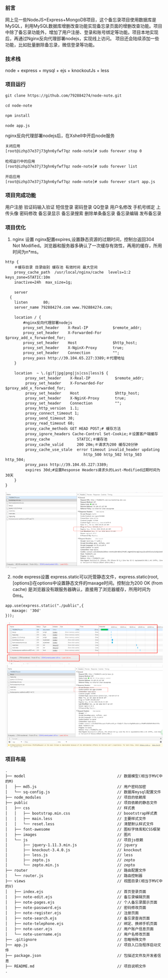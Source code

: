 ### 前言
网上见一些NodeJS+Express+MongoDB项目，这个备忘录项目使用数据库是MySQL，利用MySQL数据库增删改查功能实现备忘录页面的增删改查功能。项目中除了备忘录功能外，增加了用户注册、登录和账号绑定等功能。项目本地实现后，再通过Nginx反向代理部署nodejs，实现线上访问。
项目还会陆续添加一些功能，比如批量删除备忘录，微信登录等功能。
### 技术栈
node + express + mysql + ejs + knockoutJs + less
### 项目运行
```
git clone https://github.com/792884274/node-note.git

cd node-note

npm install

node app.js
```
nginx反向代理部署nodejs后，在Xshell中开启node服务
```
关闭应用
[root@izhp37e37j73ghn6yfwf7qz node-note]# sudo forever stop 0

检视运行中的应用
[root@izhp37e37j73ghn6yfwf7qz node-note]# sudo forever list

开启应用
[root@izhp37e37j73ghn6yfwf7qz node-note]# sudo forever start app.js

```

### 项目完成功能
用户注册
验证码输入验证
短信登录
密码登录
QQ登录
用户名修改
手机号绑定
上传头像
密码修改
备忘录显示
备忘录搜索
删除单条备忘录
备忘录编辑
发布备忘录

### 项目优化
1. nginx 设置
nginx配置expires,设置静态资源的过期时间，控制台返回304 Not Modified。浏览器和服务器多确认了一次缓存有效性，再用的缓存，所用时间为n*ms。
```
http {
    ＃缓存目录 目录级别 缓存池 有效时间 最大空间
    proxy_cache_path  /usr/local/nginx/cache  levels=1:2    keys_zone=STATIC:10m
    inactive=24h  max_size=1g;

    server
  {
    listen       80;
    server_name 792884274.com www.792884274.com;

    location / {
        #nginx反向代理部署nodejs
        proxy_set_header    X-Real-IP           $remote_addr;
        proxy_set_header    X-Forwarded-For     $proxy_add_x_forwarded_for;
        proxy_set_header    Host                $http_host;
        proxy_set_header    X-NginX-Proxy       true;
        proxy_set_header    Connection          "";
        proxy_pass http://39.104.65.227:3389;＃代理地址
    }

    location  ~ \.(gif|jpg|png|js|css|less)$ {
         proxy_set_header    X-Real-IP           $remote_addr;
         proxy_set_header    X-Forwarded-For     $proxy_add_x_forwarded_for;
         proxy_set_header    Host                $http_host;
         proxy_set_header    X-NginX-Proxy       true;
         proxy_set_header    Connection          "";
         proxy_http_version  1.1;
         proxy_connect_timeout 1;
         proxy_send_timeout 30;
         proxy_read_timeout 60;
         proxy_cache_methods GET HEAD POST;# 缓存方法
         proxy_ignore_headers Cache-Control Set-Cookie;＃设置客户端缓存
         proxy_cache            STATIC;＃缓存池
         proxy_cache_valid      200 20m;＃请求为200 缓存20分钟
         proxy_cache_use_stale  error timeout invalid_header updating
                                   http_500 http_502 http_503 http_504;
         proxy_pass http://39.104.65.227:3389;
         expires 30d;#设置Response Headers请求头的Last-Modified过期时间为30天
    }
}
```

![README](./public/images/README/0.png)

2. node express设置
express.static可以托管静态文件，express.static(root, [options])在options中设置静态文件的maxage时间。控制台为200 OK (from cache)  是浏览器没有跟服务器确认，直接用了浏览器缓存，所用时间为0ms。
```
app.use(express.static("./public",{
   maxage: '30d'
}));
```

![README](./public/images/README/1.png)
![README](./public/images/README/2.png)

### 项目布局
```
.
├── model                                         // 数据模型(相当于MVC中的M)
│   ├── md5.js                                    // 用户密码加密
│   └── sq-config.js                              // 数据库mysql配置文件
├── node_modules                                  // 项目的依赖库
├── public                                        // 项目依赖的静态文件
│   ├── css                                       // 样式表
│   │   ├── bootstrap.min.css                     // boootstrap样式表
│   │   ├── main.less                             // 主要样式文件
│   │   └── reset.less                            // 清楚默认样式文件
│   ├── font-awesome                              // 图标字体库和CSS框架
│   ├── images                                    // 图片
│   └── js                                        // 项目js依赖
│       ├── jquery-1.11.3.min.js                  // jquery
│       ├── knockout-3.4.0.js                     // knockout
│       ├── less.js                               // less
│       ├── zepto.js                              // zepto
│       └── zepto.min.js                          // zepto
├── router                                        // 路由配置文件
│   └── router.js                                 // 路由控制器
├── views                                         // 视图目录(相当于MVC中的V)
│   ├── index.ejs                                 // 首页登录页面
│   ├── note-edit.ejs                             // 备忘录编辑页面
│   ├── note-pages.ejs                            // 个人备忘录展示页面
│   ├── note-password.ejs                         // 密码修改页面
│   ├── note-register.ejs                         // 注册页面
│   ├── note-search.ejs                           // 备忘录查询页面
│   ├── note-telephone.ejs                        // 绑定、换绑手机页面
│   ├── note-user.ejs                             // 用户账户信息页面
│   └── note-username.ejs                         // 用户名修改页面
├── .gitignore                                    // 忽略特殊文件
├── app.js                                        // 项目入口及程序启动文件
├── package.json                                  // 包描述文件及开发者信息
├── README.md                                     // 项目说明文件
.

```



